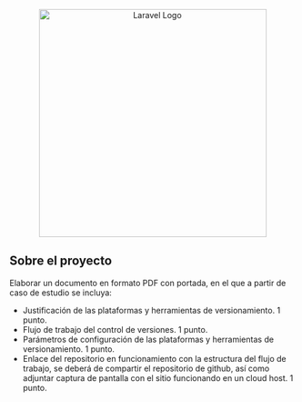 <p align="center"><a href="https://laravel.com" target="_blank"><img src="https://raw.githubusercontent.com/laravel/art/master/logo-lockup/5%20SVG/2%20CMYK/1%20Full%20Color/laravel-logolockup-cmyk-red.svg" width="400" alt="Laravel Logo"></a></p>


## Sobre el proyecto

Elaborar un documento en formato PDF con portada, en el que a partir de caso de estudio se incluya:

- Justificación de las plataformas y herramientas de versionamiento. 1 punto.
- Flujo de trabajo del control de versiones. 1 punto.
- Parámetros de configuración de las plataformas y herramientas de versionamiento. 1 punto.
- Enlace del repositorio en funcionamiento con la estructura del flujo de trabajo, se deberá de compartir el repositorio de github, así como adjuntar captura de pantalla con el sitio funcionando en un cloud host. 1 punto.

